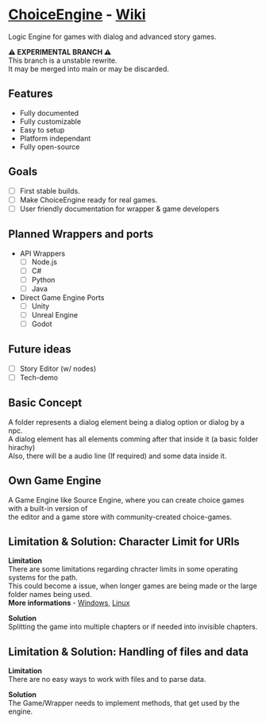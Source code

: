 ﻿# [ChoiceEngine](https://github.com/GamingCrafthd/ChoiceEngine/releases) - [Wiki](https://github.com/GamingCrafthd/ChoiceEngine/wiki)
Logic Engine for games with dialog and advanced story games.

**⚠️ EXPERIMENTAL BRANCH ⚠️**<br>
This branch is a unstable rewrite.<br>
It may be merged into main or may be discarded.

## Features
- Fully documented
- Fully customizable
- Easy to setup
- Platform independant
- Fully open-source

## Goals
- [ ] First stable builds.
- [ ] Make ChoiceEngine ready for real games.
- [ ] User friendly documentation for wrapper & game developers

## Planned Wrappers and ports
- API Wrappers
    - [ ] Node.js
    - [ ] C#
    - [ ] Python
    - [ ] Java
- Direct Game Engine Ports
    - [ ] Unity
    - [ ] Unreal Engine
    - [ ] Godot

## Future ideas
- [ ] Story Editor (w/ nodes)
- [ ] Tech-demo

## Basic Concept
A folder represents a dialog element being a dialog option or dialog by a npc.<br>
A dialog element has all elements comming after that inside it (a basic folder hirachy)<br>
Also, there will be a audio line (If required) and some data inside it.<br>

## Own Game Engine
A Game Engine like Source Engine, where you can create choice games with a built-in version of <br>the editor and a game store with community-created choice-games.

## Limitation & Solution: Character Limit for URIs
**Limitation**<br>There are some limitations regarding chracter limits in some operating systems for the path.<br>
This could become a issue, when longer games are being made or the large folder names being used.<br>
**More informations** - [Windows](https://docs.microsoft.com/en-us/windows/win32/fileio/maximum-file-path-limitation),  [Linux](https://unix.stackexchange.com/questions/32795/what-is-the-maximum-allowed-filename-and-folder-size-with-ecryptfss)

**Solution**<br>Splitting the game into multiple chapters or if needed into invisible chapters.

## Limitation & Solution: Handling of files and data

**Limitation**<br>There are no easy ways to work with files and to parse data.

**Solution**<br>The Game/Wrapper needs to implement methods, that get used by the engine.